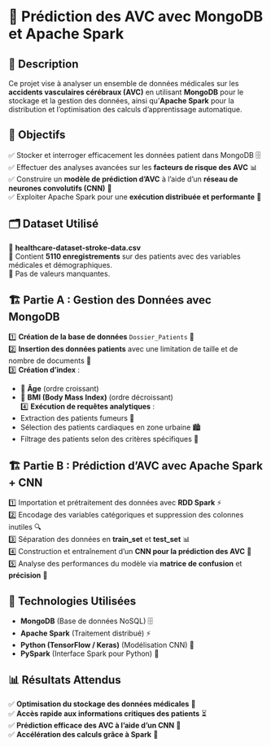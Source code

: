 # 🏥 Prédiction des AVC avec MongoDB et Apache Spark

## 📌 Description
Ce projet vise à analyser un ensemble de données médicales sur les **accidents vasculaires cérébraux (AVC)** en utilisant **MongoDB** pour le stockage et la gestion des données, ainsi qu’**Apache Spark** pour la distribution et l’optimisation des calculs d’apprentissage automatique.

## 🎯 Objectifs
✅ Stocker et interroger efficacement les données patient dans MongoDB 🗄️  
✅ Effectuer des analyses avancées sur les **facteurs de risque des AVC** 📊  
✅ Construire un **modèle de prédiction d’AVC** à l’aide d’un **réseau de neurones convolutifs (CNN)** 🤖  
✅ Exploiter Apache Spark pour une **exécution distribuée et performante** 🚀  

## 🗂 Dataset Utilisé
📂 **healthcare-dataset-stroke-data.csv**  
🔹 Contient **5110 enregistrements** sur des patients avec des variables médicales et démographiques.  
🔹 Pas de valeurs manquantes.  

## 🏗 Partie A : Gestion des Données avec MongoDB
1️⃣ **Création de la base de données** `Dossier_Patients` 📂  
2️⃣ **Insertion des données patients** avec une limitation de taille et de nombre de documents 📜  
3️⃣ **Création d’index** :  
   - 🔼 **Âge** (ordre croissant)  
   - 🔽 **BMI (Body Mass Index)** (ordre décroissant)  
4️⃣ **Exécution de requêtes analytiques** :  
   - Extraction des patients fumeurs 🏥  
   - Sélection des patients cardiaques en zone urbaine 🏙️  
   - Filtrage des patients selon des critères spécifiques 📑  

## 🏗 Partie B : Prédiction d’AVC avec Apache Spark + CNN
1️⃣ Importation et prétraitement des données avec **RDD Spark** ⚡  
2️⃣ Encodage des variables catégoriques et suppression des colonnes inutiles 🔍  
3️⃣ Séparation des données en **train_set** et **test_set** 📊  
4️⃣ Construction et entraînement d’un **CNN pour la prédiction des AVC** 🧠  
5️⃣ Analyse des performances du modèle via **matrice de confusion** et **précision** 🔎  

## 🔧 Technologies Utilisées
- **MongoDB** (Base de données NoSQL) 🗄️  
- **Apache Spark** (Traitement distribué) ⚡  
- **Python (TensorFlow / Keras)** (Modélisation CNN) 🧠  
- **PySpark** (Interface Spark pour Python) 🐍  

## 📊 Résultats Attendus
✅ **Optimisation du stockage des données médicales** 📁  
✅ **Accès rapide aux informations critiques des patients** ⏳  
✅ **Prédiction efficace des AVC à l’aide d’un CNN** 🎯  
✅ **Accélération des calculs grâce à Spark** 🚀  


